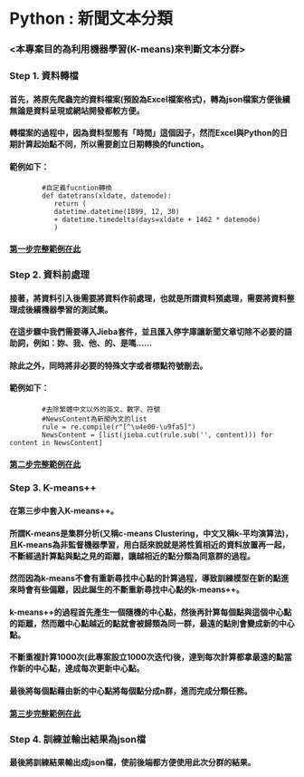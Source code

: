 # Python : 新聞文本分類
### <本專案目的為利用機器學習(K-means)來判斷文本分群>
### Step 1. 資料轉檔
####        首先，將原先爬蟲完的資料檔案(預設為Excel檔案格式)，轉為json檔案方便後續無論是資料呈現或網站開發都較方便。
####        轉檔案的過程中，因為資料型態有「時間」這個因子，然而Excel與Python的日期計算起始點不同，所以需要創立日期轉換的function。
####        範例如下：
            #自定義fucntion轉換
            def datetrans(xldate, datemode):
               return (
               datetime.datetime(1899, 12, 30)
               + datetime.timedelta(days=xldate + 1462 * datemode)
               )
####        [第一步完整範例在此](https://github.com/Michael-Yan-wun/Python-News-Content/blob/master/Step1%20%E8%B3%87%E6%96%99%E8%BD%89%E6%AA%94/Step1%20%E8%B3%87%E6%96%99%E8%BD%89%E6%AA%94.py "Step one") 
####
### Step 2. 資料前處理
####        接著，將資料引入後需要將資料作前處理，也就是所謂資料預處理，需要將資料整理成後續機器學習的測試集。
####        在這步驟中我們需要導入Jieba套件，並且匯入停字庫讓新聞文章切除不必要的語助詞，例如：妳、我、他、的、是嗎......
####        除此之外，同時將非必要的特殊文字或者標點符號刪去。
####        範例如下：
            #去除繁體中文以外的英文、數字、符號
            #NewsContent為新聞內文的list
            rule = re.compile(r"[^\u4e00-\u9fa5]")
            NewsContent = [list(jieba.cut(rule.sub('', content))) for content in NewsContent]      
####        [第二步完整範例在此](https://github.com/Michael-Yan-wun/Python-News-Content/blob/master/Step2%20%E8%B3%87%E6%96%99%E5%89%8D%E8%99%95%E7%90%86/Step2%20%E8%B3%87%E6%96%99%E5%89%8D%E8%99%95%E7%90%86.py "Step two")
### Step 3. K-means++
####        在第三步中套入K-means++。
####        所謂K-means是集群分析(又稱c-means Clustering，中文又稱k-平均演算法)，且K-means為非監督機器學習，用白話來說就是將性質相近的資料放置再一起，不斷經過計算點與點之見的距離，讓越相近的點分類為同意群的過程。
####        然而因為k-means不會有重新尋找中心點的計算過程，導致訓練模型在新的點進來時會有些偏離，因此誕生的不斷重新尋找中心點的k-means++。
####        k-means++的過程首先產生一個隨機的中心點，然後再計算每個點與這個中心點的距離，然而離中心點越近的點就會被歸類為同一群，最遠的點則會變成新的中心點。
####        不斷重複計算1000次(此專案設立1000次迭代)後，達到每次計算都拿最遠的點當作新的中心點，達成每次更新中心點。
####        最後將每個點藉由新的中心點將每個點分成n群，進而完成分類任務。
####        [第三步完整範例在此](https://github.com/Michael-Yan-wun/Python-News-Content/blob/master/Step3%20K-means%2B%2B%E5%BB%BA%E7%AB%8B/Step3%20K-means%2B%2B%E5%BB%BA%E7%AB%8B.py "Step two")

### Step 4. 訓練並輸出結果為json檔
####        最後將訓練結果輸出成json檔，使前後端都方便使用此次分群的結果。
